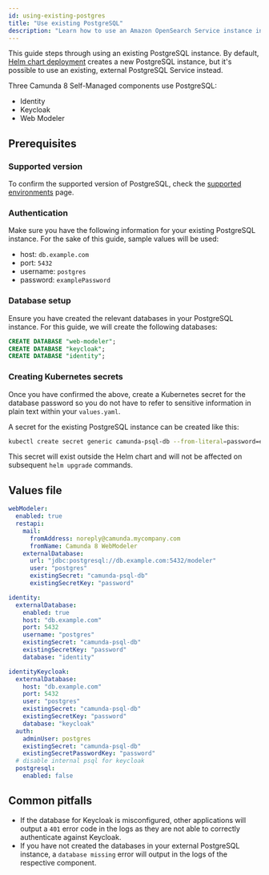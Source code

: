 ```yaml
---
id: using-existing-postgres
title: "Use existing PostgreSQL"
description: "Learn how to use an Amazon OpenSearch Service instance in Camunda 8 Self-Managed deployment."
---
```


This guide steps through using an existing PostgreSQL instance. By default, [Helm chart deployment](/self-managed/setup/overview.md) creates a new PostgreSQL instance, but it's possible to use an existing, external PostgreSQL Service instead.

Three Camunda 8 Self-Managed components use PostgreSQL:

- Identity
- Keycloak
- Web Modeler

## Prerequisites

### Supported version

To confirm the supported version of PostgreSQL, check the [supported environments](/reference/supported-environments.md) page.

### Authentication

Make sure you have the following information for your existing PostgreSQL instance. For the sake of this guide, sample values will be used:

- host: `db.example.com`
- port: `5432`
- username: `postgres`
- password: `examplePassword`

### Database setup

Ensure you have created the relevant databases in your PostgreSQL instance. For this guide, we will create the following databases:

```SQL
CREATE DATABASE "web-modeler";
CREATE DATABASE "keycloak";
CREATE DATABASE "identity";
```

### Creating Kubernetes secrets

Once you have confirmed the above, create a Kubernetes secret for the database password so you do not have to refer to sensitive information in plain text within your `values.yaml`.

A secret for the existing PostgreSQL instance can be created like this:

```bash
kubectl create secret generic camunda-psql-db --from-literal=password=examplePassword -n camunda
```

This secret will exist outside the Helm chart and will not be affected on subsequent `helm upgrade` commands.

## Values file

```yaml
webModeler:
  enabled: true
  restapi:
    mail:
      fromAddress: noreply@camunda.mycompany.com
      fromName: Camunda 8 WebModeler
    externalDatabase:
      url: "jdbc:postgresql://db.example.com:5432/modeler"
      user: "postgres"
      existingSecret: "camunda-psql-db"
      existingSecretKey: "password"

identity:
  externalDatabase:
    enabled: true
    host: "db.example.com"
    port: 5432
    username: "postgres"
    existingSecret: "camunda-psql-db"
    existingSecretKey: "password"
    database: "identity"

identityKeycloak:
  externalDatabase:
    host: "db.example.com"
    port: 5432
    user: "postgres"
    existingSecret: "camunda-psql-db"
    existingSecretKey: "password"
    database: "keycloak"
  auth:
    adminUser: postgres
    existingSecret: "camunda-psql-db"
    existingSecretPasswordKey: "password"
  # disable internal psql for keycloak
  postgresql:
    enabled: false
```

## Common pitfalls

- If the database for Keycloak is misconfigured, other applications will output a `401` error code in the logs as they are not able to correctly authenticate against Keycloak.
- If you have not created the databases in your external PostgreSQL instance, a `database missing` error will output in the logs of the respective component.
